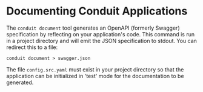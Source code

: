 # Documenting Conduit Applications

The `conduit document` tool generates an OpenAPI (formerly Swagger) specification by reflecting on your application's code. This command is run in a project directory and will emit the JSON specification to stdout. You can redirect this to a file:

```
conduit document > swagger.json
```

The file `config.src.yaml` must exist in your project directory so that the application can be initialized in 'test' mode for the documentation to be generated.
